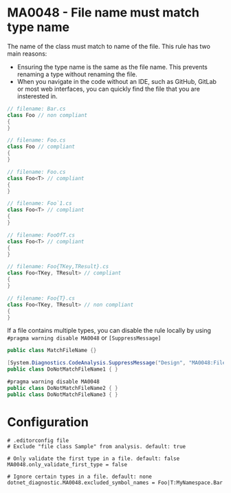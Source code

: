 # MA0048 - File name must match type name

The name of the class must match to name of the file. This rule has two main reasons:
- Ensuring the type name is the same as the file name. This prevents renaming a type without renaming the file.
- When you navigate in the code without an IDE, such as GitHub, GitLab or most web interfaces, you can quickly find the file that you are insterested in.

````csharp
// filename: Bar.cs
class Foo // non compliant
{
}

// filename: Foo.cs
class Foo // compliant
{
}

// filename: Foo.cs
class Foo<T> // compliant
{
}

// filename: Foo`1.cs
class Foo<T> // compliant
{
}

// filename: FooOfT.cs
class Foo<T> // compliant
{
}

// filename: Foo{TKey,TResult}.cs
class Foo<TKey, TResult> // compliant
{
}

// filename: Foo{T}.cs
class Foo<TKey, TResult> // non compliant
{
}
````

If a file contains multiple types, you can disable the rule locally by using `#pragma warning disable MA0048` or `[SuppressMessage]`

````csharp
public class MatchFileName {}

[System.Diagnostics.CodeAnalysis.SuppressMessage("Design", "MA0048:File name must match type name", Justification = "<Pending>")]
public class DoNotMatchFileName1 { }

#pragma warning disable MA0048
public class DoNotMatchFileName2 { }
public class DoNotMatchFileName3 { }
````

# Configuration

````
# .editorconfig file
# Exclude "file class Sample" from analysis. default: true

# Only validate the first type in a file. default: false
MA0048.only_validate_first_type = false

# Ignore certain types in a file. default: none
dotnet_diagnostic.MA0048.excluded_symbol_names = Foo|T:MyNamespace.Bar
````
